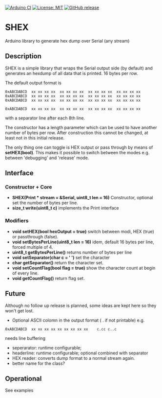 
[![Arduino CI](https://github.com/RobTillaart/SHEX/workflows/Arduino%20CI/badge.svg)](https://github.com/marketplace/actions/arduino_ci)
[![License: MIT](https://img.shields.io/badge/license-MIT-green.svg)](https://github.com/RobTillaart/SHEX/blob/master/LICENSE)
[![GitHub release](https://img.shields.io/github/release/RobTillaart/SHEX.svg?maxAge=3600)](https://github.com/RobTillaart/SHEX/releases)


# SHEX

Arduino library to generate hex dump over Serial (any stream)


## Description

SHEX is a simple library that wraps the Serial output side (by default) and
generates an hexdump of all data that is printed. 16 bytes per row.

The default output format is 
```
0xABCDABCD  xx xx xx xx  xx xx xx xx  xx xx xx xx  xx xx xx xx
0xABCDABCD  xx xx xx xx  xx xx xx xx  xx xx xx xx  xx xx xx xx
0xABCDABCD  xx xx xx xx  xx xx xx xx  xx xx xx xx  xx xx xx xx

0xABCDABCD  xx xx xx xx  xx xx xx xx  xx xx xx xx  xx xx xx xx 
```
with a separator line after each 8th line.

The constructor has a length parameter which can be used to have another
number of bytes per row. After construction this cannot be changed, at
least not in this initial release. 

The only thing one can toggle is HEX output or pass through by means 
of **setHEX(bool)**.
This makes it possible to switch between the modes e.g. between 
'debugging' and 'release' mode.


## Interface

### Constructor + Core

- **SHEX(Print \* stream = &Serial, uint8_t len = 16)** Constructor, optional set the number of bytes per line.
- **size_t write(uint8_t c)** implements the Print interface

### Modifiers

- **void setHEX(bool hexOutput = true)** switch between modi, HEX (true) or passthrough (false).
- **void setBytesPerLine(uint8_t len = 16)** idem, default 16 bytes per line, forced multiple of 4.
- **uint8_t getBytesPerLine()** returns number of bytes per line
- **void setSeparator(char c = ' ')** set the character
- **char getSeparator()** return the character set.
- **void    setCountFlag(bool flag = true)** show the character count at begin of every line.
- **void    getCountFlag()** return flag set.


## Future

Although no follow up release is planned, some ideas are kept here
so they won't get lost.

- Optional ASCII colomn in the output format ( . if not printable) e.g.
```
0xABCDABCD  xx xx xx xx xx xx xx xx xx    c.cc c..c
```
needs line buffering
- seperarator: runtime configurable; 
- headerline: runtime configurable; optional combined with separator
- HEX reader: converts dump format to a normal stream again.
- better name for the class?


## Operational

See examples
